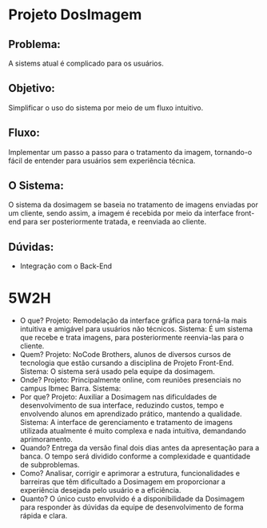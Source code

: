 # Projeto DosImagem

## Problema:
A sistems atual é complicado para os usuários.

## Objetivo:
Simplificar o uso do sistema por meio de um fluxo intuitivo.

## Fluxo:
Implementar um passo a passo para o tratamento da imagem, tornando-o fácil de entender para usuários sem experiência técnica.

## O Sistema:
O sistema da dosimagem se baseia no tratamento de imagens enviadas por um cliente, sendo assim, a imagem é recebida por meio da interface front-end para ser posteriormente tratada, e reenviada ao cliente.

## Dúvidas:
- Integração com o Back-End

# 5W2H
- O que? Projeto: Remodelação da interface gráfica para torná-la mais intuitiva e amigável para usuários não técnicos.
         Sistema: É um sistema que recebe e trata imagens, para posteriormente reenvia-las para o cliente.
- Quem? Projeto: NoCode Brothers, alunos de diversos cursos de tecnologia que estão cursando a disciplina de Projeto Front-End.
        Sistema: O sistema será usado pela equipe da dosimagem.
- Onde? Projeto: Principalmente online, com reuniões presenciais no campus Ibmec Barra.
        Sistema: 
- Por que? Projeto: Auxiliar a Dosimagem nas dificuldades de desenvolvimento de sua interface, reduzindo custos, tempo e envolvendo alunos em aprendizado prático, mantendo a qualidade.
           Sistema: A interface de gerenciamento e tratamento de imagens utilizada atualmente é muito complexa e nada intuitiva, demandando aprimoramento.
- Quando? Entrega da versão final dois dias antes da apresentação para a banca. O tempo será dividido conforme a complexidade e quantidade de subproblemas.
- Como? Analisar, corrigir e aprimorar a estrutura, funcionalidades e barreiras que têm dificultado a Dosimagem em proporcionar a experiência desejada pelo usuário e a eficiência.
- Quanto? O único custo envolvido é a disponibilidade da Dosimagem para responder às dúvidas da equipe de desenvolvimento de forma rápida e clara.
